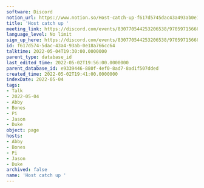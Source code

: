 ```yaml
---
software: Discord
notion_url: https://www.notion.so/Host-catch-up-f617d5745dac43a493ab0e18a766cc64
title: 'Host catch up '
meeting_link: https://discord.com/events/830770544253206538/970597156681568276
language_level: No limit
sign_up_here: https://discord.com/events/830770544253206538/970597156681568276
id: f617d574-5dac-43a4-93ab-0e18a766cc64
talktime: 2022-05-04T19:30:00.0000000
parent_type: database_id
last_edited_time: 2022-05-02T19:56:00.0000000
parent_database_id: e9339446-880f-4ef0-8ad7-8ad1f507dded
created_time: 2022-05-02T19:41:00.0000000
indexDate: 2022-05-04
tags:
- Talk
- 2022-05-04
- Abby
- Bones
- Pi
- Jason
- Duke
object: page
hosts:
- Abby
- Bones
- Pi
- Jason
- Duke
archived: false
name: 'Host catch up '
---
```





